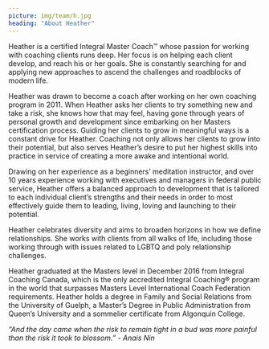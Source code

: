 ```yaml
---
picture: img/team/h.jpg
heading: "About Heather"
---
```

Heather is a certified Integral Master Coach™ whose passion for working with coaching clients runs deep. Her focus is on helping each client develop, and reach his or her goals. She is constantly searching for and applying new approaches to ascend the challenges and roadblocks of modern life.

Heather was drawn to become a coach after working on her own coaching program in 2011.  When Heather asks her clients to try something new and take a risk, she knows how that may feel, having gone through years of personal growth and development since embarking on her Masters certification process.  Guiding her clients to grow in meaningful ways is a constant drive for Heather.  Coaching not only allows her clients to grow into their potential, but also serves Heather’s desire to put her highest skills into practice in service of creating a more awake and intentional world.

Drawing on her experience as a beginners’ meditation instructor, and over 10 years experience working with executives and managers in federal public service, Heather offers a balanced approach to development that is tailored to each individual client’s strengths and their needs in order to most effectively guide them to leading, living, loving and launching to their potential.

Heather celebrates diversity and aims to broaden horizons in how we define relationships.  She works with clients from all walks of life, including those working through with issues related to LGBTQ and poly relationship challenges.

Heather graduated at the Masters level in December 2016 from Integral Coaching Canada, which is the only accredited Integral Coaching® program in the world that surpasses Masters Level International Coach Federation requirements.  Heather holds a degree in Family and Social Relations from the University of Guelph, a Master’s Degree in Public Administration from Queen’s University and a sommelier certificate from Algonquin College.

*“And the day came when the risk to remain tight in a bud was more painful than the risk it took to blossom.”  - Anais Nin*
